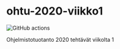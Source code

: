 # ohtu-2020-viikko1

![GitHub actions](https://github.com/JohannesLares/ohtu-2020-viikko1/workflows/Java%20CI%20with%20Gradle/badge.svg)

Ohjelmistotuotanto 2020 tehtävät viikolta 1
